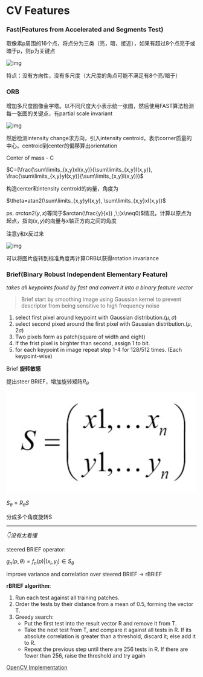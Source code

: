# CV Features

### Fast(Features from Accelerated and Segments Test)

取像素p周围的16个点，将点分为三类（亮，暗，接近），如果有超过8个点亮于或暗于p，则p为关键点

![img](https://miro.medium.com/max/886/0*CZ2Ub21iuBOgpMDb.jpg)

特点：没有方向性，没有多尺度（大尺度的角点可能不满足有8个亮/暗于）

### ORB

增加多尺度图像金字塔。以不同尺度大小表示统一张图，然后使用FAST算法检测每一张图的关键点，有partial scale invariant

![img](https://miro.medium.com/max/600/0*wGPpgnPImtwLb8NX.png)

然后检测intensity change求方向，引入intensity centroid，表示corner质量的中心。centroid到center的偏移算出orientation

Center of mass - C

$C=(\frac{\sum\limits_{x,y}xI(x,y)}{\sum\limits_{x,y}I(x,y)}, \frac{\sum\limits_{x,y}yI(x,y)}{\sum\limits_{x,y}I(x,y)})$

构造center和intensity centroid的向量，角度为

$\theta=atan2(\sum\limits_{x,y}yI(x,y), \sum\limits_{x,y}xI(x,y))$

ps. $arctan2(y,x)$等同于$arctan(\frac{y}{x}) ,\;(x\neq0)$情况，计算以原点为起点，指向$(x,y)$的向量与x轴正方向之间的角度

注意y和x反过来

![img](https://miro.medium.com/max/352/0*kpbH_bTsvFR35oan)

可以将图片旋转到标准角度再计算ORB以获得rotation invariance

### Brief(Binary Robust Independent Elementary Feature)

*takes all keypoints found by fast and convert it into a binary feature vector*

> Brief start by smoothing image using Gaussian kernel to prevent descriptor from being sensitive to high frequency noise

1. select first pixel around keypoint with Gaussian distribution.($\mu, \sigma$)
2. select second pixed around the first pixel with Gaussian distribution.($\mu, 2\sigma$)
3. Two pixels form as patch(square of width and eight)
4. If the frist pixel is birghter than second, assign 1 to bit.
5. for each keypoint in image repeat step 1-4 for 128/512 times. (Each keypoint-wise)

Brief **旋转敏感**

提出steer BRIEF，增加旋转矩阵$R_{\theta}$

![image-20191013105816746](Figures/image-20191013105816746.png)

$S_{\theta}=R_{\theta}S$

分成多个角度旋转S

-----

*👇没有太看懂*

steered BRIEF operator:

$g_n(p,\theta)=f_n(p)|(x_i, y_j)\in S_{\theta}$

improve variance and correlation over steered BRIEF $\to$ rBRIEF

**rBRIEF algorithm**: 

1. Run each test against all training patches.
2. Order the tests by their distance from a mean of 0.5, forming the vector T.
3. Greedy search:
   - Put the first test into the result vector R and remove it from T.
   - Take the next test from T, and compare it against all tests in R. If its absolute correlation is greater than a threshold, discard it; else add it to R.
   - Repeat the previous step until there are 256 tests in R. If there are fewer than 256, raise the threshold and try again

[OpenCV Implementation](https://gist.github.com/deepanshut041/d73d20bfd77eb27c96090d2a3c171fcc#file-orb-ipynb)
